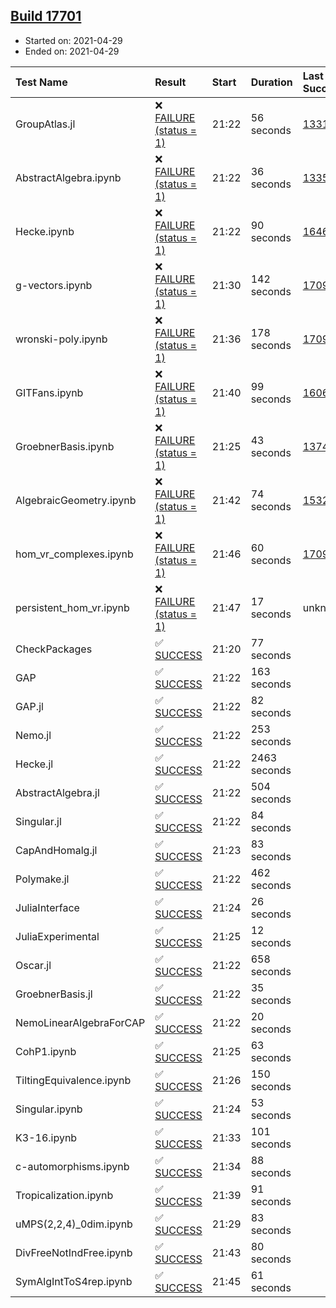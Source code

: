 ## [Build 17701](https://oscarci.mathematik.uni-kl.de/job/oscar/17701/)

* Started on: 2021-04-29
* Ended on: 2021-04-29

| Test Name    | Result | Start | Duration | Last Success | First Failure |
|:-------------|:-------|:------|:---------|:-------------|:--------------|
| GroupAtlas.jl | ❌ [FAILURE (status = 1)](https://oscarci.mathematik.uni-kl.de/job/oscar/17701/artifact/logs/build-17701/GroupAtlas.jl.log) | 21:22 | 56 seconds | [13311](https://oscarci.mathematik.uni-kl.de/job/oscar/13311/) | [13312](https://oscarci.mathematik.uni-kl.de/job/oscar/13312/) |
| AbstractAlgebra.ipynb | ❌ [FAILURE (status = 1)](https://oscarci.mathematik.uni-kl.de/job/oscar/17701/artifact/logs/build-17701/AbstractAlgebra.ipynb.log) | 21:22 | 36 seconds | [13355](https://oscarci.mathematik.uni-kl.de/job/oscar/13355/) | [13356](https://oscarci.mathematik.uni-kl.de/job/oscar/13356/) |
| Hecke.ipynb | ❌ [FAILURE (status = 1)](https://oscarci.mathematik.uni-kl.de/job/oscar/17701/artifact/logs/build-17701/Hecke.ipynb.log) | 21:22 | 90 seconds | [16463](https://oscarci.mathematik.uni-kl.de/job/oscar/16463/) | [16464](https://oscarci.mathematik.uni-kl.de/job/oscar/16464/) |
| g-vectors.ipynb | ❌ [FAILURE (status = 1)](https://oscarci.mathematik.uni-kl.de/job/oscar/17701/artifact/logs/build-17701/g-vectors.ipynb.log) | 21:30 | 142 seconds | [17099](https://oscarci.mathematik.uni-kl.de/job/oscar/17099/) | [17100](https://oscarci.mathematik.uni-kl.de/job/oscar/17100/) |
| wronski-poly.ipynb | ❌ [FAILURE (status = 1)](https://oscarci.mathematik.uni-kl.de/job/oscar/17701/artifact/logs/build-17701/wronski-poly.ipynb.log) | 21:36 | 178 seconds | [17098](https://oscarci.mathematik.uni-kl.de/job/oscar/17098/) | [17099](https://oscarci.mathematik.uni-kl.de/job/oscar/17099/) |
| GITFans.ipynb | ❌ [FAILURE (status = 1)](https://oscarci.mathematik.uni-kl.de/job/oscar/17701/artifact/logs/build-17701/GITFans.ipynb.log) | 21:40 | 99 seconds | [16068](https://oscarci.mathematik.uni-kl.de/job/oscar/16068/) | [16069](https://oscarci.mathematik.uni-kl.de/job/oscar/16069/) |
| GroebnerBasis.ipynb | ❌ [FAILURE (status = 1)](https://oscarci.mathematik.uni-kl.de/job/oscar/17701/artifact/logs/build-17701/GroebnerBasis.ipynb.log) | 21:25 | 43 seconds | [13748](https://oscarci.mathematik.uni-kl.de/job/oscar/13748/) | [13749](https://oscarci.mathematik.uni-kl.de/job/oscar/13749/) |
| AlgebraicGeometry.ipynb | ❌ [FAILURE (status = 1)](https://oscarci.mathematik.uni-kl.de/job/oscar/17701/artifact/logs/build-17701/AlgebraicGeometry.ipynb.log) | 21:42 | 74 seconds | [15322](https://oscarci.mathematik.uni-kl.de/job/oscar/15322/) | [15323](https://oscarci.mathematik.uni-kl.de/job/oscar/15323/) |
| hom_vr_complexes.ipynb | ❌ [FAILURE (status = 1)](https://oscarci.mathematik.uni-kl.de/job/oscar/17701/artifact/logs/build-17701/hom_vr_complexes.ipynb.log) | 21:46 | 60 seconds | [17099](https://oscarci.mathematik.uni-kl.de/job/oscar/17099/) | [17100](https://oscarci.mathematik.uni-kl.de/job/oscar/17100/) |
| persistent_hom_vr.ipynb | ❌ [FAILURE (status = 1)](https://oscarci.mathematik.uni-kl.de/job/oscar/17701/artifact/logs/build-17701/persistent_hom_vr.ipynb.log) | 21:47 | 17 seconds | unknown | unknown |
| CheckPackages | ✅ [SUCCESS](https://oscarci.mathematik.uni-kl.de/job/oscar/17701/artifact/logs/build-17701/CheckPackages.log) | 21:20 | 77 seconds |  |  |
| GAP | ✅ [SUCCESS](https://oscarci.mathematik.uni-kl.de/job/oscar/17701/artifact/logs/build-17701/GAP.log) | 21:22 | 163 seconds |  |  |
| GAP.jl | ✅ [SUCCESS](https://oscarci.mathematik.uni-kl.de/job/oscar/17701/artifact/logs/build-17701/GAP.jl.log) | 21:22 | 82 seconds |  |  |
| Nemo.jl | ✅ [SUCCESS](https://oscarci.mathematik.uni-kl.de/job/oscar/17701/artifact/logs/build-17701/Nemo.jl.log) | 21:22 | 253 seconds |  |  |
| Hecke.jl | ✅ [SUCCESS](https://oscarci.mathematik.uni-kl.de/job/oscar/17701/artifact/logs/build-17701/Hecke.jl.log) | 21:22 | 2463 seconds |  |  |
| AbstractAlgebra.jl | ✅ [SUCCESS](https://oscarci.mathematik.uni-kl.de/job/oscar/17701/artifact/logs/build-17701/AbstractAlgebra.jl.log) | 21:22 | 504 seconds |  |  |
| Singular.jl | ✅ [SUCCESS](https://oscarci.mathematik.uni-kl.de/job/oscar/17701/artifact/logs/build-17701/Singular.jl.log) | 21:22 | 84 seconds |  |  |
| CapAndHomalg.jl | ✅ [SUCCESS](https://oscarci.mathematik.uni-kl.de/job/oscar/17701/artifact/logs/build-17701/CapAndHomalg.jl.log) | 21:23 | 83 seconds |  |  |
| Polymake.jl | ✅ [SUCCESS](https://oscarci.mathematik.uni-kl.de/job/oscar/17701/artifact/logs/build-17701/Polymake.jl.log) | 21:22 | 462 seconds |  |  |
| JuliaInterface | ✅ [SUCCESS](https://oscarci.mathematik.uni-kl.de/job/oscar/17701/artifact/logs/build-17701/JuliaInterface.log) | 21:24 | 26 seconds |  |  |
| JuliaExperimental | ✅ [SUCCESS](https://oscarci.mathematik.uni-kl.de/job/oscar/17701/artifact/logs/build-17701/JuliaExperimental.log) | 21:25 | 12 seconds |  |  |
| Oscar.jl | ✅ [SUCCESS](https://oscarci.mathematik.uni-kl.de/job/oscar/17701/artifact/logs/build-17701/Oscar.jl.log) | 21:22 | 658 seconds |  |  |
| GroebnerBasis.jl | ✅ [SUCCESS](https://oscarci.mathematik.uni-kl.de/job/oscar/17701/artifact/logs/build-17701/GroebnerBasis.jl.log) | 21:22 | 35 seconds |  |  |
| NemoLinearAlgebraForCAP | ✅ [SUCCESS](https://oscarci.mathematik.uni-kl.de/job/oscar/17701/artifact/logs/build-17701/NemoLinearAlgebraForCAP.log) | 21:22 | 20 seconds |  |  |
| CohP1.ipynb | ✅ [SUCCESS](https://oscarci.mathematik.uni-kl.de/job/oscar/17701/artifact/logs/build-17701/CohP1.ipynb.log) | 21:25 | 63 seconds |  |  |
| TiltingEquivalence.ipynb | ✅ [SUCCESS](https://oscarci.mathematik.uni-kl.de/job/oscar/17701/artifact/logs/build-17701/TiltingEquivalence.ipynb.log) | 21:26 | 150 seconds |  |  |
| Singular.ipynb | ✅ [SUCCESS](https://oscarci.mathematik.uni-kl.de/job/oscar/17701/artifact/logs/build-17701/Singular.ipynb.log) | 21:24 | 53 seconds |  |  |
| K3-16.ipynb | ✅ [SUCCESS](https://oscarci.mathematik.uni-kl.de/job/oscar/17701/artifact/logs/build-17701/K3-16.ipynb.log) | 21:33 | 101 seconds |  |  |
| c-automorphisms.ipynb | ✅ [SUCCESS](https://oscarci.mathematik.uni-kl.de/job/oscar/17701/artifact/logs/build-17701/c-automorphisms.ipynb.log) | 21:34 | 88 seconds |  |  |
| Tropicalization.ipynb | ✅ [SUCCESS](https://oscarci.mathematik.uni-kl.de/job/oscar/17701/artifact/logs/build-17701/Tropicalization.ipynb.log) | 21:39 | 91 seconds |  |  |
| uMPS(2,2,4)_0dim.ipynb | ✅ [SUCCESS](https://oscarci.mathematik.uni-kl.de/job/oscar/17701/artifact/logs/build-17701/uMPS-2-2-4-_0dim.ipynb.log) | 21:29 | 83 seconds |  |  |
| DivFreeNotIndFree.ipynb | ✅ [SUCCESS](https://oscarci.mathematik.uni-kl.de/job/oscar/17701/artifact/logs/build-17701/DivFreeNotIndFree.ipynb.log) | 21:43 | 80 seconds |  |  |
| SymAlgIntToS4rep.ipynb | ✅ [SUCCESS](https://oscarci.mathematik.uni-kl.de/job/oscar/17701/artifact/logs/build-17701/SymAlgIntToS4rep.ipynb.log) | 21:45 | 61 seconds |  |  |
